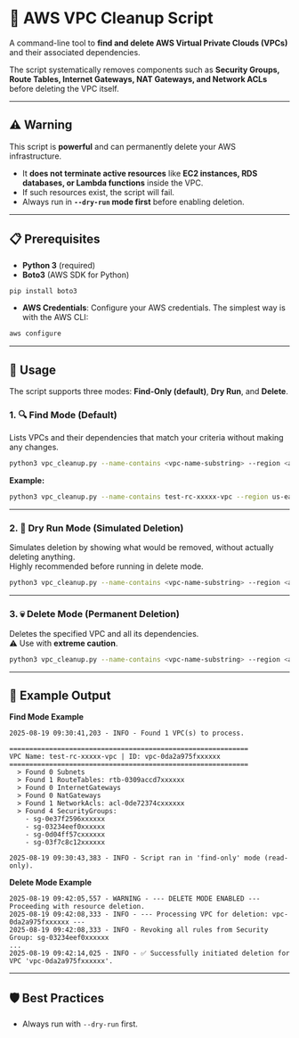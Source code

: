 # 🧹 AWS VPC Cleanup Script

A command-line tool to **find and delete AWS Virtual Private Clouds (VPCs)** and their associated dependencies.  

The script systematically removes components such as **Security Groups, Route Tables, Internet Gateways, NAT Gateways, and Network ACLs** before deleting the VPC itself.  

---

## ⚠️ Warning

This script is **powerful** and can permanently delete your AWS infrastructure.  

- It **does not terminate active resources** like **EC2 instances, RDS databases, or Lambda functions** inside the VPC.  
- If such resources exist, the script will fail.  
- Always run in **`--dry-run` mode first** before enabling deletion.  

---

## 📋 Prerequisites

- **Python 3** (required)  
- **Boto3** (AWS SDK for Python)  

```sh
pip install boto3
```

- **AWS Credentials**: Configure your AWS credentials. The simplest way is with the AWS CLI:  

```sh
aws configure
```

---

## 🚀 Usage

The script supports three modes: **Find-Only (default)**, **Dry Run**, and **Delete**.  

### 1. 🔍 Find Mode (Default)

Lists VPCs and their dependencies that match your criteria without making any changes.  

```sh
python3 vpc_cleanup.py --name-contains <vpc-name-substring> --region <aws-region>
```

**Example:**  

```sh
python3 vpc_cleanup.py --name-contains test-rc-xxxxx-vpc --region us-east-2
```

---

### 2. 🧪 Dry Run Mode (Simulated Deletion)

Simulates deletion by showing what would be removed, without actually deleting anything.  
Highly recommended before running in delete mode.  

```sh
python3 vpc_cleanup.py --name-contains <vpc-name-substring> --region <aws-region> --delete --dry-run
```

---

### 3. 💀 Delete Mode (Permanent Deletion)

Deletes the specified VPC and all its dependencies.  
⚠️ Use with **extreme caution**.  

```sh
python3 vpc_cleanup.py --name-contains <vpc-name-substring> --region <aws-region> --delete
```

---

## 📘 Example Output

**Find Mode Example**  

```
2025-08-19 09:30:41,203 - INFO - Found 1 VPC(s) to process.

============================================================
VPC Name: test-rc-xxxxx-vpc | ID: vpc-0da2a975fxxxxxx
============================================================
  > Found 0 Subnets
  > Found 1 RouteTables: rtb-0309accd7xxxxxx
  > Found 0 InternetGateways
  > Found 0 NatGateways
  > Found 1 NetworkAcls: acl-0de72374cxxxxxx
  > Found 4 SecurityGroups:
    - sg-0e37f2596xxxxxx
    - sg-03234eef0xxxxxx
    - sg-0d04ff57cxxxxxx
    - sg-03f7c8c12xxxxxx

2025-08-19 09:30:43,383 - INFO - Script ran in 'find-only' mode (read-only).
```

**Delete Mode Example**  

```
2025-08-19 09:42:05,557 - WARNING - --- DELETE MODE ENABLED --- Proceeding with resource deletion.
2025-08-19 09:42:08,333 - INFO - --- Processing VPC for deletion: vpc-0da2a975fxxxxxx ---
2025-08-19 09:42:08,333 - INFO - Revoking all rules from Security Group: sg-03234eef0xxxxxx
...
2025-08-19 09:42:14,025 - INFO - ✅ Successfully initiated deletion for VPC 'vpc-0da2a975fxxxxxx'.
```

---

## 🛡️ Best Practices

- Always run with `--dry-run` first.  
